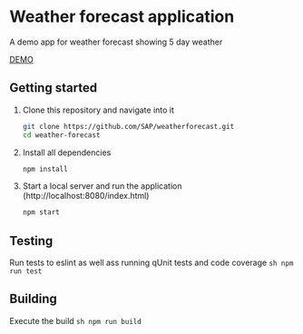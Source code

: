 # Weather forecast application
A demo app for weather forecast showing 5 day weather

[DEMO](http://www.weather-forecast.com.s3-website.ap-south-1.amazonaws.com/webapp/index.html)

## Getting started
1. Clone this repository and navigate into it
    ```sh
    git clone https://github.com/SAP/weatherforecast.git
    cd weather-forecast
    ```
2. Install all dependencies
    ```sh
    npm install
    ```

3. Start a local server and run the application (http://localhost:8080/index.html)
    ```sh
    npm start
    ```

## Testing
Run  tests to eslint as well ass running qUnit tests and code coverage
    ```sh
    npm run test
    ```

## Building
Execute the build
    ```sh
    npm run build
    ```
